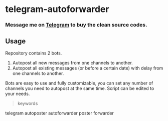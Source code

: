 # telegram-autoforwarder
### Message me on [Telegram](https://t.me/zhivysss) to buy the clean source codes.
## Usage
Repository contains 2 bots.
1. Autopost all new messages from one channels to another.
2. Autopost all existing messages (or before a certain date) with delay from one channels to another.

Bots are easy to use and fully customizable, you can set any number of channels you need to autopost at the same time.
Script can be edited to your needs.

> keywords

telegram autoposter autoforwarder poster forwarder
